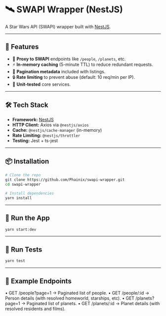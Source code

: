 # 🛰️ SWAPI Wrapper (NestJS)

A Star Wars API (SWAPI) wrapper built with [NestJS](https://nestjs.com/).

---

## 🚀 Features

- 🔁 **Proxy to SWAPI** endpoints like `/people`, `/planets`, etc.
- ⚡ **In-memory caching** (5-minute TTL) to reduce redundant requests.
- 📄 **Pagination metadata** included with listings.
- 🔒 **Rate limiting** to prevent abuse (default: 10 req/min per IP).
- 🧪 **Unit-tested** core services.

---

## 🛠️ Tech Stack

- **Framework:** [NestJS](https://nestjs.com/)
- **HTTP Client:** Axios via `@nestjs/axios`
- **Cache:** `@nestjs/cache-manager` (in-memory)
- **Rate Limiting:** `@nestjs/throttler`
- **Testing:** Jest + ts-jest

---

## 📦 Installation

```bash
# Clone the repo
git clone https://github.com/Phainix/swapi-wrapper.git
cd swapi-wrapper

# Install dependencies
yarn install
```

---

## 🧪 Run the App

```bash
yarn start:dev
```

---

## 🧪 Run Tests

```bash
yarn test
```

---

## 📘 Example Endpoints

• GET /people?page=1
→ Paginated list of people.
• GET /people/:id
→ Person details (with resolved homeworld, starships, etc).
• GET /planets?page=1
→ Paginated list of planets.
• GET /planets/:id
→ Planet details (with resolved residents and films).
